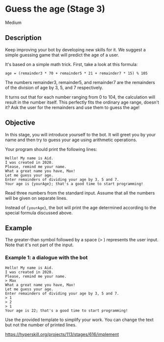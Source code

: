 # Guess the age (Stage 3) 
 Medium

## Description
Keep improving your bot by developing new skills for it. We suggest a simple guessing game that will predict the age of a user.

It's based on a simple math trick. First, take a look at this formula:

``` age = (remainder3 * 70 + remainder5 * 21 + remainder7 * 15) % 105 ```

The numbers remainder3, remainder5, and remainder7 are the remainders of the division of age by 3, 5, and 7 respectively.

It turns out that for each number ranging from 0 to 104, the calculation will result in the number itself. This perfectly fits the ordinary age range, doesn't it? Ask the user for the remainders and use them to guess the age!

## Objective
In this stage, you will introduce yourself to the bot. It will greet you by your name and then try to guess your age using arithmetic operations.

Your program should print the following lines:
```
Hello! My name is Aid.
I was created in 2020.
Please, remind me your name.
What a great name you have, Max!
Let me guess your age.
Enter remainders of dividing your age by 3, 5 and 7.
Your age is {yourAge}; that's a good time to start programming!
```
Read three numbers from the standard input. Assume that all the numbers will be given on separate lines.

Instead of ```{yourAge}```, the bot will print the age determined according to the special formula discussed above.

## Example
The greater-than symbol followed by a space (> ) represents the user input. Note that it's not part of the input.

### Example 1: a dialogue with the bot
```
Hello! My name is Aid.
I was created in 2020.
Please, remind me your name.
> Max
What a great name you have, Max!
Let me guess your age.
Enter remainders of dividing your age by 3, 5 and 7.
> 1
> 2
> 1
Your age is 22; that's a good time to start programming!
```
Use the provided template to simplify your work. You can change the text but not the number of printed lines.

https://hyperskill.org/projects/113/stages/616/implement
